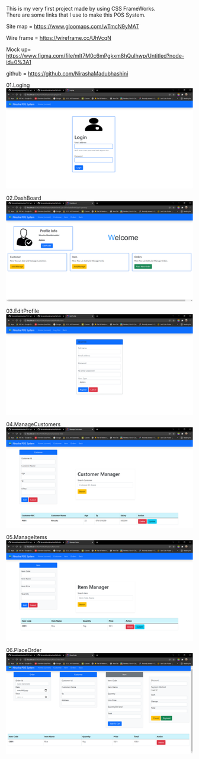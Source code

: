 
This is my very first project made by using CSS FrameWorks.<br>
There are some links that I use to make this POS System.

Site map = https://www.gloomaps.com/wTmcN9yMAT

Wire frame = https://wireframe.cc/UhVcqN

Mock up= https://www.figma.com/file/mIt7M0c6mPgkxm8hQuIhwp/Untitled?node-id=0%3A1

github = https://github.com/NirashaMadubhashini


01.Loging
![screenshot](assets/posImg/login.png)

02.DashBoard
![screenshot](assets/posImg/Dashboard.png)

03.EditProfile
![screenshot](assets/posImg/editProfile.png)

04.ManageCustomers
![screenshot](assets/posImg/Manage%20Customer.png)

05.ManageItems
![screenshot](assets/posImg/Manage%20Item.png)

06.PlaceOrder
![screenshot](assets/posImg/Place%20Order.png)





